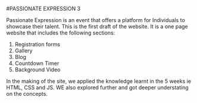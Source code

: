 #PASSIONATE EXPRESSION 3

Passionate Expression is an event that offers a platform for Individuals to showcase their talent. This is the first draft of the website. It is a one page website that includes the following sections:

1. Registration forms
2. Gallery
3. Blog
4. Countdown Timer
5. Background Video

In the making of the site, we applied the knowledge learnt in the 5 weeks ie HTML, CSS and JS. WE also explored further and got deeper understating on the concepts.
